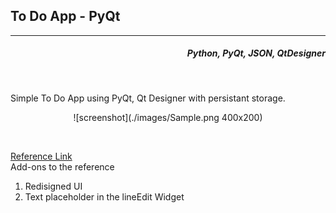 <h2>To Do App - PyQt</h2>
<!-- <h3 align=right>Aarya Jha</h3> -->

---
<h5 align="right">Python, PyQt, JSON, QtDesigner</h5>
<br>
<p>Simple To Do App using PyQt, Qt Designer with persistant storage.</p>

<div align = "center">

![screenshot](./images/Sample.png 400x200)
</div>
<br>

[Reference Link](https://www.pythonguis.com/tutorials/modelview-architecture/)
<br>
Add-ons to the reference
<ol>
<li>
Redisigned UI
</li>
<li>
Text placeholder in the lineEdit Widget
</li>
</ol>
